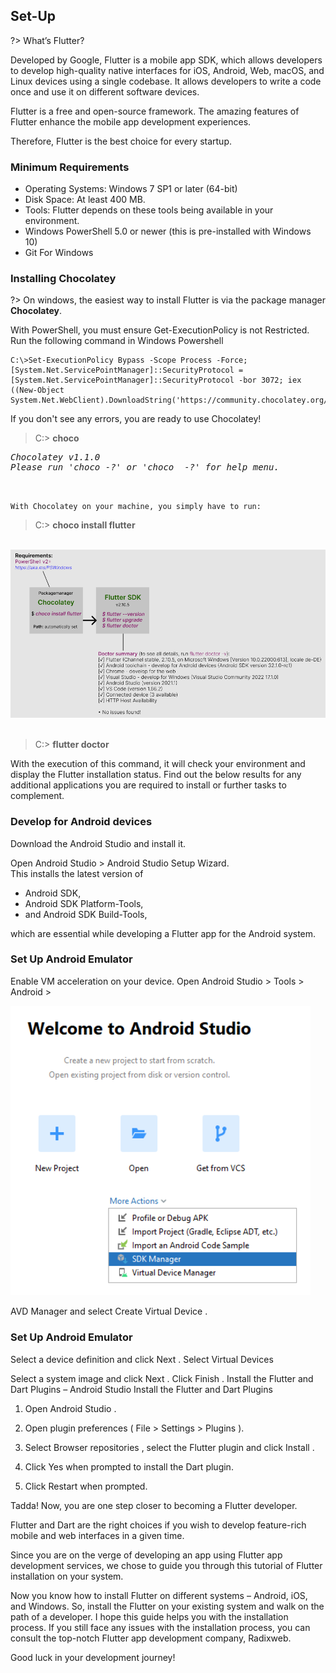 ## Set-Up 

?> What’s Flutter?  

<p>Developed by Google, Flutter is a mobile app SDK, which allows developers to develop high-quality native interfaces for iOS, Android, Web, macOS, and Linux devices using a single codebase. It allows developers to write a code once and use it on different software devices.</p> 

Flutter is a free and open-source framework. The amazing features of Flutter enhance the mobile app development experiences.

Therefore, Flutter is the best choice for every startup.


### Minimum Requirements

- Operating Systems: Windows 7 SP1 or later (64-bit)
- Disk Space: At least 400 MB.
- Tools: Flutter depends on these tools being available in your environment.
- Windows PowerShell 5.0 or newer (this is pre-installed with Windows 10)
- Git For Windows

### Installing Chocolatey

?> On windows, the easiest way to install Flutter is via the package manager <strong>Chocolatey</strong>.  
<p>With PowerShell, you must ensure Get-ExecutionPolicy is not Restricted.</br>
Run the following command in Windows Powershell</p>

```
C:\>Set-ExecutionPolicy Bypass -Scope Process -Force; [System.Net.ServicePointManager]::SecurityProtocol = [System.Net.ServicePointManager]::SecurityProtocol -bor 3072; iex ((New-Object System.Net.WebClient).DownloadString('https://community.chocolatey.org/install.ps1'))
```

<p>If you don't see any errors, you are ready to use Chocolatey!</p>

> C:\> **choco**

<pre><i>Chocolatey v1.1.0    
Please run 'choco -?' or 'choco <command> -?' for help menu.</i></pre></br> 

`With Chocolatey on your machine, you simply have to run:`


> C:\> **choco install flutter**

<br>

<div align=center>
<img src="./img/Flutter.png"/>
</div>
</br>


> C:\> **flutter doctor**  

<p>With the execution of this command, it will check your environment and display the Flutter installation status. Find out the below results for any additional applications you are required to install or further tasks to complement.</p>

    
### Develop for Android devices  
Download the Android Studio and install it.   

<p>Open Android Studio > Android Studio Setup Wizard.<br>
This installs the latest version of<br> 
  
  -  Android SDK, 
  -  Android SDK Platform-Tools, 
  -  and Android SDK Build-Tools,<br> 
  
  which are essential while developing a Flutter app for the Android system.</p> 

### Set Up Android Emulator
Enable VM acceleration on your device.
Open Android Studio > Tools > Android >   

<div align=left>
<img width="480" src="./img/sdkmanager.png"/>
</div>

AVD Manager and select Create Virtual Device .
### Set Up Android Emulator

Select a device definition and click Next .
Select Virtual Devices

Select a system image and click Next .
Click Finish .
Install the Flutter and Dart Plugins – Android Studio
Install the Flutter and Dart Plugins

1. Open Android Studio .

2. Open plugin preferences ( File > Settings > Plugins ).

3. Select Browser repositories , select the Flutter plugin and click Install .

4. Click Yes when prompted to install the Dart plugin.

5. Click Restart when prompted.

Tadda! Now, you are one step closer to becoming a Flutter developer.

Flutter and Dart are the right choices if you wish to develop feature-rich mobile and web interfaces in a given time.

Since you are on the verge of developing an app using Flutter app development services, we chose to guide you through this tutorial of Flutter installation on your system.

Now you know how to install Flutter on different systems – Android, iOS, and Windows. So, install the Flutter on your existing system and walk on the path of a developer. I hope this guide helps you with the installation process. If you still face any issues with the installation process, you can consult the top-notch Flutter app development company, Radixweb.

Good luck in your development journey!
